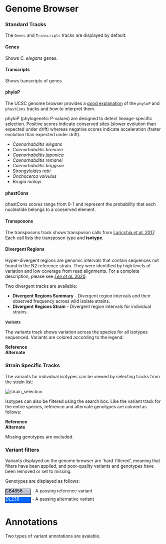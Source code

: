 # Genome Browser


<style>

.label {
  width: 80px;
  height: 18px;
  line-height: 12px;
  margin-bottom: 4px;
  display: inline-block;
}

.gt-3 {
    background-color: white;
    border: 1px dotted black;
    color: black;
}

.gt-0.PASS {
  background-color: rgba(194,194,214,1.0);
  border: 1px solid black;
  color: black;
}

.gt-2.PASS {
  background-color: rgba(0, 102, 255,1.0);
  border: 1px solid black;
  color: white;
}

.gt-0:not(.PASS) {
  background-color: rgba(194,194,214,0.25);
  border: 1px dotted black;
  color: black;
}

.gt-2:not(.PASS) {
  background-color: rgba(0, 102, 255,0.25);
  border: 1px dotted black;
  color: black;
}

.het {
  background-color: #ffff00;
  color: black;
}

.gt_set {
  border-right: 1px dotted #b3b3b3;
}

th {
  white-space: nowrap;
}

#variants {
  font-size: 12px;
}

</style>

<a name="standard-tracks"></a>
### Standard Tracks

The `Genes` and `Transcripts` tracks are displayed by default.

#### Genes 

Shows _C. elegans_ genes.

#### Transcripts

Shows transcripts of genes.

#### phyloP

The UCSC genome browser provides a [good explanation](https://genome.ucsc.edu/cgi-bin/hgTrackUi?db=hg19&g=cons46way) of the `phyloP` and `phastCons` tracks and how to interpret them.

phyloP (phylogenetic P-values) are designed to detect lineage-specific selection. Positive scores indicate conserved sites (slower evolution than expected under drift) whereas negative scores indicate acceleration (faster evolution than expected under drift).

* _Caenorhabditis elegans_
* _Caenorhabditis brenneri_
* _Caenorhabditis japonica_
* _Caenorhabditis remanei_
* _Caenorhabditis briggsae_
* _Strongyloides ratti_
* _Onchocerca volvulus_
* _Brugia malayi_

#### phastCons

phastCons scores range from 0-1 and represent the probability that each nucleotide belongs to a conserved element.

#### Transposons

The transposons track shows transposon calls from [Laricchia _et al._ 2017](https://andersenlab.org/publications/2017Laricchia.pdf). Each call lists the transposon type and __isotype__.

#### Divergent Regions

Hyper-divergent regions are genomic intervals that contain sequences not found in the N2 reference strain. They were identified by high levels of variation and low coverage from read alignments. For a complete description, please see [_Lee et al._ 2020](https://andersenlab.org/publications/2020LeebioRxiv.pdf).

Two divergent tracks are available:

* __Divergent Regions Summary__ - Divergent region intervals and their observed frequency across wild isolate strains.
* __Divergent Regions Strain__ - Divergent region intervals for individual strains.


#### Variants

The variants track shows variation across the species for all isotypes sequenced. Variants are colored according to the legend:

<div class='text-center'>
  <div class="legend-box" style="background-color: #c2c2d6;"></div> <strong>Reference</strong>&nbsp;&nbsp;
  <div class="legend-box" style="background-color: #0066ff;"></div> <strong>Alternate</strong>
</div>

<a name="ind-strains"></a>
### Strain Specific Tracks

The variants for individual isotypes can be viewed by selecting tracks from the strain list:

![strain_selection](/static/img/help/strain_selection.png)

Isotypes can also be filtered using the search box. Like the variant track for the entire species, reference and alternate genotypes are colored as follows:

<div class='text-center'>
  <div class="legend-box" style="background-color: #c2c2d6;"></div> <strong>Reference</strong>&nbsp;&nbsp;
  <div class="legend-box" style="background-color: #0066ff;"></div> <strong>Alternate</strong>
</div>

Missing genotypes are excluded.

<a name='variant-filters'></a>
### Variant filters

Variants displayed on the genome browser are 'hard-filtered', meaning that filters have been applied, and poor-quality variants and genotypes have been removed or set to missing.

Genotypes are displayed as follows:

<div class="panel-body">
    <span class="label gt-0 PASS">CB4856</span> - A passing reference variant<br />
    <span class="label gt-2 PASS">DL238</span> - A passing alternative variant<br />
</div>


# Annotations

Two types of variant annotations are avaiable.
